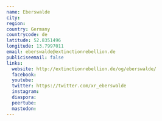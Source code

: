 ```yaml
---
name: Eberswalde
city:
region:
country: Germany
countrycode: de
latitude: 52.8351496
longitude: 13.7997011
email: eberswalde@extinctionrebellion.de
publiciseemail: false
links:
  website: http://extinctionrebellion.de/og/eberswalde/
  facebook:
  youtube:
  twitter: https://twitter.com/xr_eberswalde
  instagram:
  diaspora:
  peertube:
  mastodon:
---
```

